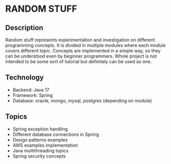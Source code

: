# RANDOM STUFF

## Description

Random stuff represents experimentation and investigation on different programming concepts. It is divided in multiple modules
where each module covers different topic. Concepts are implemented in a simple way, so they can be understood even by beginner
programmers. Whole project is not intended to be some sort of tutorial but definitely can be used as one.

## Technology

* Backend: Java 17
* Framework: Spring
* Database: oracle, mongo, mysql, postgres (depending on module)

## Topics

* Spring exception handling
* Different database connections in Spring
* Design patterns examples
* AWS examples implementation
* Java multithreading topics
* Spring security concepts
